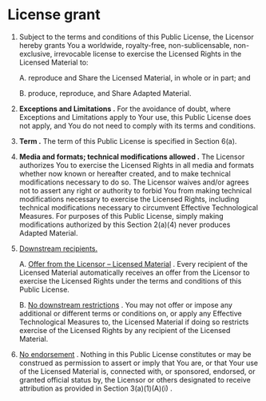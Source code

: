 # **License grant**
1. Subject to the terms and conditions of this Public License, the Licensor hereby grants You a worldwide, royalty-free, non-sublicensable, non-exclusive, irrevocable license to exercise the Licensed Rights in the Licensed Material to:

   A. reproduce and Share the Licensed Material, in whole or in part; and 

   B. produce, reproduce, and Share Adapted Material.

2. **Exceptions and Limitations .** For the avoidance of doubt, where Exceptions and Limitations apply to Your use, this Public License does not apply, and You do not need to comply with its terms and conditions.

3. **Term .** The term of this Public License is specified in Section 6(a).

4. **Media and formats; technical modifications allowed .** The Licensor authorizes You to exercise the Licensed Rights in all media and formats whether now known or hereafter created, and to make technical modifications necessary to do so. The Licensor waives and/or agrees not to assert any right or authority to forbid You from making technical modifications necessary to exercise the Licensed Rights, including technical modifications necessary to circumvent Effective Technological Measures. For purposes of this Public License, simply making modifications authorized by this Section 2(a)(4) never produces Adapted Material.

5. <u>Downstream recipients.</u>

    A. <u>Offer from the Licensor – Licensed Material</u> . Every recipient of the Licensed Material automatically receives an offer from the Licensor to exercise the Licensed Rights under the terms and conditions of this Public License.

    B. <u>No downstream restrictions</u> . You may not offer or impose any additional or different terms or conditions on, or apply any Effective Technological Measures to, the Licensed Material if doing so restricts exercise of the Licensed Rights by any recipient of the Licensed Material.

6. <u>No endorsement</u> . Nothing in this Public License constitutes or may be construed as permission to assert or imply that You are, or that Your use of the Licensed Material is, connected with, or sponsored, endorsed, or granted official status by, the Licensor or others designated to receive attribution as provided in Section 3(a)(1)(A)(i) .
